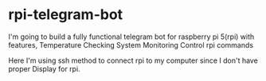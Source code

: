 # rpi-telegram-bot

I'm going to build a fully functional telegram bot for raspberry pi 5(rpi) with features,
    Temperature Checking
    System Monitoring
    Control rpi commands

Here I'm using ssh method to connect rpi to my computer since I don't have proper Display for rpi.
